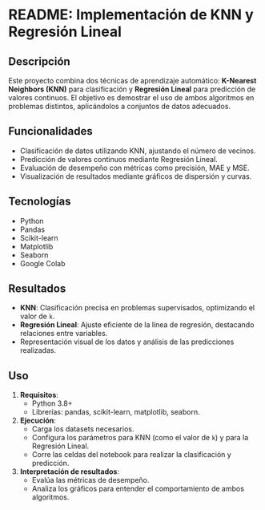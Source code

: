 # README: Implementación de KNN y Regresión Lineal

## Descripción
Este proyecto combina dos técnicas de aprendizaje automático: **K-Nearest Neighbors (KNN)** para clasificación y **Regresión Lineal** para predicción de valores continuos. El objetivo es demostrar el uso de ambos algoritmos en problemas distintos, aplicándolos a conjuntos de datos adecuados.

## Funcionalidades
- Clasificación de datos utilizando KNN, ajustando el número de vecinos.
- Predicción de valores continuos mediante Regresión Lineal.
- Evaluación de desempeño con métricas como precisión, MAE y MSE.
- Visualización de resultados mediante gráficos de dispersión y curvas.

## Tecnologías
- Python
- Pandas
- Scikit-learn
- Matplotlib
- Seaborn
- Google Colab

## Resultados
- **KNN**: Clasificación precisa en problemas supervisados, optimizando el valor de `k`.
- **Regresión Lineal**: Ajuste eficiente de la línea de regresión, destacando relaciones entre variables.
- Representación visual de los datos y análisis de las predicciones realizadas.

## Uso
1. **Requisitos**:
   - Python 3.8+
   - Librerías: pandas, scikit-learn, matplotlib, seaborn.
2. **Ejecución**:
   - Carga los datasets necesarios.
   - Configura los parámetros para KNN (como el valor de `k`) y para la Regresión Lineal.
   - Corre las celdas del notebook para realizar la clasificación y predicción.
3. **Interpretación de resultados**:
   - Evalúa las métricas de desempeño.
   - Analiza los gráficos para entender el comportamiento de ambos algoritmos.
